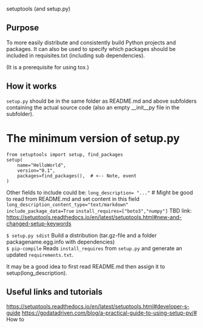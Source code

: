 setuptools (and setup.py)

Purpose
-------
To more easily distribute and consistently build Python projects and packages. It can also be used to specify which packages should be included in requisites.txt (including sub dependencies).

(It is a prerequisite for using tox.)


How it works
------------
`setup.py` should be in the same folder as README.md and above subfolders containing the actual source code (also an empty __init__py file in the subfolder). 

# The minimum version of setup.py
```
from setuptools import setup, find_packages
setup(
    name="HelloWorld",
    version="0.1",
    packages=find_packages(),  # <-- Note, event 
)
```
Other fields to include could be: 
`long_description= "..."`  # Might be good to read from README.md and set content in this field
`long_description_content_type="text/markdown"`
`include_package_data=True`
`install_requires=["boto3","numpy"]`
TBD link: https://setuptools.readthedocs.io/en/latest/setuptools.html#new-and-changed-setup-keywords <br/>

`$ setup.py sdist`  Build a distribution (tar.gz-file and a folder packagename.egg.info with dependencies)<br/>
`$ pip-compile` Reads `install_requires` from `setup.py` and generate an updated `requirements.txt`.<br/>

It may be a good idea to first read README.md then assign it to setup(long_description).

Useful links and tutorials
--------------------------
https://setuptools.readthedocs.io/en/latest/setuptools.html#developer-s-guide
https://godatadriven.com/blog/a-practical-guide-to-using-setup-py/# How to <SOMETHING>
